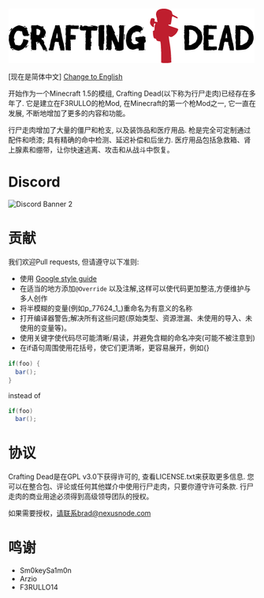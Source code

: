 ![Crafting Dead Logo](./image/crafting-dead-logo.png)  

[现在是简体中文] [Change to English](./README.md)  
 
开始作为一个Minecraft 1.5的模组, Crafting Dead(以下称为行尸走肉)已经存在多年了. 它是建立在F3RULLO的枪Mod, 在Minecraft的第一个枪Mod之一, 它一直在发展, 不断地增加了更多的内容和功能。

行尸走肉增加了大量的僵尸和枪支, 以及装饰品和医疗用品. 枪是完全可定制通过配件和喷漆; 具有精确的命中检测、延迟补偿和后坐力. 医疗用品包括急救箱、肾上腺素和绷带，让你快速逃离、攻击和从战斗中恢复。

# Discord
![Discord Banner 2](https://discordapp.com/api/guilds/473735245636698153/widget.png?style=banner2)

# 贡献
我们欢迎Pull requests, 但请遵守以下准则:
* 使用 [Google style guide](https://github.com/google/styleguide)
* 在适当的地方添加`@Override` 以及注解,这样可以使代码更加整洁,方便维护与多人创作
* 将半模糊的变量(例如p_77624_1_)重命名为有意义的名称
* 打开编译器警告;解决所有这些问题(原始类型、资源泄漏、未使用的导入、未使用的变量等)。
* 使用关键字使代码尽可能清晰/易读，并避免含糊的命名冲突(可能不被注意到)
* 在if语句周围使用花括号，使它们更清晰，更容易展开，例如{} 
```java
if(foo) {
  bar();
}
```
instead of 
```java
if(foo)
  bar();
```

# 协议
Crafting Dead是在GPL v3.0下获得许可的, 查看LICENSE.txt来获取更多信息. 您可以在整合包、评论或任何其他媒介中使用行尸走肉，只要你遵守许可条款. 行尸走肉的商业用途必须得到高级领导团队的授权。

如果需要授权，请联系brad@nexusnode.com

# 鸣谢
- Sm0keySa1m0n
- Arzio
- F3RULLO14
